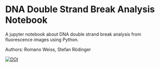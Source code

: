 # DNA Double Strand Break Analysis Notebook
A jupyter notebook about DNA double strand break analysis from fluorescence images using Python.

Authors: Romano Weiss, Stefan Rödinger


[![DOI](https://zenodo.org/badge/169567234.svg)](https://zenodo.org/badge/latestdoi/169567234)


